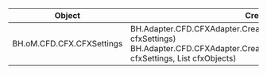 | Object | Create | Read | Update |
|-|-|-|-|
| BH.oM.CFD.CFX.CFXSettings | BH.Adapter.CFD.CFXAdapter.CreateMonitorPointsOnly(CFXSettings cfxSettings)<br>BH.Adapter.CFD.CFXAdapter.CreateCFXCase(CFXSettings cfxSettings, List<ICFXObject> cfxObjects) |  |  |
